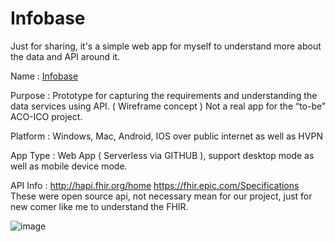# Infobase
Just for sharing, it's a simple web app for myself to understand more about the data and API around it.

Name       :
[Infobase](https://github.com/WingsMaker/Infobase/Infobase.html)

Purpose   :
Prototype for capturing the requirements and understanding the data services using API. ( Wireframe concept )
Not a real app for the “to-be” ACO-ICO project.


Platform  : 
Windows, Mac,  Android, IOS over public internet as well as HVPN 

App Type : 
Web App ( Serverless via GITHUB ), support desktop mode as well as mobile device mode.

API Info   :
http://hapi.fhir.org/home 
https://fhir.epic.com/Specifications
These were open source api, not necessary mean for our project, just for new comer like me to understand the FHIR.


![image](https://wingsmaker.github.io/Infobase/Referral.jpg)
